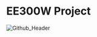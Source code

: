 # EE300W Project
![Github_Header](https://user-images.githubusercontent.com/75147239/150646151-56e83cb9-665d-4137-85d5-076943c7231f.png)
